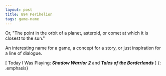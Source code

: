 ```yaml
---
layout: post
title: 894 Perihelion
tags: game-name
---
```

Or, "The point in the orbit of a planet, asteroid, or comet at which it is closest to the sun."

An interesting name for a game, a concept for a story, or just inspiration for a line of dialogue.

[ Today I Was Playing: ***Shadow Warrior 2*** and ***Tales of the Borderlands*** ]
{: .emphasis}